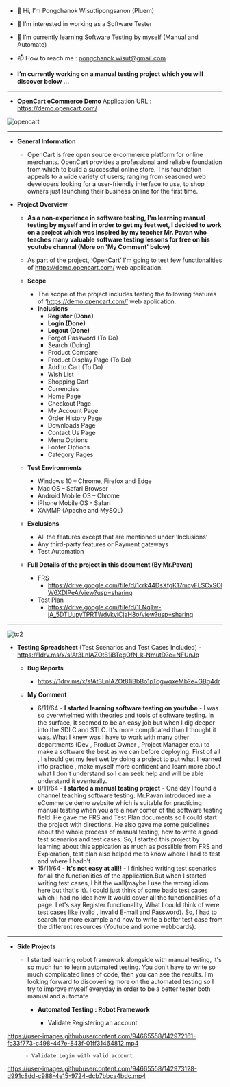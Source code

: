 - 👋 Hi, I’m Pongchanok Wisuttipongsanon (Pluem)
- 👀 I’m interested in working as a Software Tester
- 🌱 I’m currently learning Software Testing by myself (Manual and Automate)
- 📫 How to reach me : pongchanok.wisut@gmail.com 

- **I’m currently working on a manual testing project which you will discover below ...**

------------------------------------------------------------------------------------------------------------------


- **OpenCart eCommerce Demo**
Application URL : https://demo.opencart.com/

![opencart](https://user-images.githubusercontent.com/94665558/142794110-7b30300a-84c5-48e4-937a-e312e504ebad.JPG)

------------------------------------------------------------------------------------------------------------------


- **General Information**
  - OpenCart is free open source e-commerce platform for online merchants.
OpenCart provides a professional and reliable foundation from which to build a
successful online store. This foundation appeals to a wide variety of users;
ranging from seasoned web developers looking for a user-friendly interface to
use, to shop owners just launching their business online for the first time.

- **Project Overview**
  - **As a non-experience in software testing, I'm learning manual testing by myself and in order to get my feet wet, I decided to work on a project which was inspired by my teacher Mr. Pavan who teaches many valuable software testing lessons for free on his youtube channal (More on 'My Comment' below)**
  - As part of the project, ‘OpenCart’ I'm going to test few functionalities of https://demo.opencart.com/ web application.

  - **Scope**
    - The scope of the project includes testing the following features of ‘https://demo.opencart.com/’ web application.
    - **Inclusions**
      - **Register (Done)**
      - **Login (Done)**
      - **Logout (Done)**
      - Forgot Password (To Do)
      - Search (Doing)
      - Product Compare
      - Product Display Page (To Do)
      - Add to Cart (To Do)
      - Wish List
      - Shopping Cart
      - Currencies
      - Home Page
      - Checkout Page
      - My Account Page
      - Order History Page
      - Downloads Page
      - Contact Us Page
      - Menu Options
      - Footer Options
      - Category Pages
      
  -  **Test Environments**
      - Windows 10 – Chrome, Firefox and Edge
      - Mac OS – Safari Browser
      - Android Mobile OS – Chrome
      - iPhone Mobile OS - Safari
      - XAMMP (Apache and MySQL)
   - **Exclusions**
      - All the features except that are mentioned under ‘Inclusions’
      - Any third-party features or Payment gateways
      - Test Automation
      
   - **Full Details of the project in this document (By Mr.Pavan)**
      - FRS
        - https://drive.google.com/file/d/1crk44DsXfgK17mcyFLSCxSOlW6XDlPeA/view?usp=sharing
      - Test Plan
        - https://drive.google.com/file/d/1LNqTw-jA_5DTUupyTPRTWdvkyiCjaH8o/view?usp=sharing

------------------------------------------------------------------------------------------------------------------
![tc2](https://user-images.githubusercontent.com/94665558/143029628-6dd3bb43-fbd1-4d12-a6d3-d2390ab7178f.JPG)

 - **Testing Spreadsheet** 
         (Test Scenarios and Test Cases Included)
          - https://1drv.ms/x/s!At3LnIAZOt81iBTegOfN_k-NmutD?e=NFUnJq

    - **Bug Reports**
        - https://1drv.ms/x/s!At3LnIAZOt81iBbBo1pTogwqxeMb?e=GBg4dr
    
    - **My Comment**
      - 6/11/64 - **I started learning software testing on youtube** - I was so overwhelmed with theories and tools of software testing. In the surface, It seemed to be an easy job but when I dig deeper into the SDLC and STLC. It's more complicated than I thought it was. What I knew was I have to work with many other departments (Dev , Product Owner , Project Manager etc.) to make a software the best as we can before deploying. First of all , I should get my feet wet by doing a project to put what I learned into practice , make myself more confident and learn more about what I don't understand so I can seek help and will be able understand it eventually.
      - 8/11/64 - **I started a manual testing project** - One day I found a channel teaching software testing. Mr.Pavan introduced me a eCommerce demo website which is suitable for practicing manual testing when you are a new comer of the software testing field. He gave me FRS and Test Plan documents so I could start the project with directions. He also gave me some guidelines about the whole process of manual testing, how to write a good test scenarios and test cases. So, I started this project by learning about this applcation as much as possiible from FRS and Exploration, test plan also helped me to know where I had to test and where I hadn't.
      - 15/11/64 - **It's not easy at all!!** - I finished writing test scenarios for all the functionlities of the application.But when I started writing test cases, I hit the wall(maybe I use the wrong idiom here but that's it). I could just think of some basic test cases which I had no idea how It would cover all the functionalities of a page. Let's say Register functionality, What I could think of were test cases like (valid , invalid E-mail and Password). So, I had to search for more example and how to write a better test case from the different resources (Youtube and some webboards).
      
------------------------------------------------------------------------------------------------------------------
        
  - **Side Projects**
     - I started learning robot framework alongside with manual testing, it's so much fun to learn automated testing. You don't have to write so much complicated lines of code, then you can see the results. I'm looking forward to discovering more on the automated testing so I try to improve myself everyday in order to be a better tester both manual and automate
      
       - **Automated Testing : Robot Framework**
          
           - Validate Registering an account
      
        
https://user-images.githubusercontent.com/94665558/142972161-fc33f773-c498-447e-843f-01ff31464812.mp4



          - Validate Login with valid account


https://user-images.githubusercontent.com/94665558/142973128-d991c8dd-c988-4e15-9724-dcb7bbca4bdc.mp4

<!---
PongchanokWisut/PongchanokWisut is a ✨ special ✨ repository because its `README.md` (this file) appears on your GitHub profile.
You can click the Preview link to take a look at your changes.
--->
